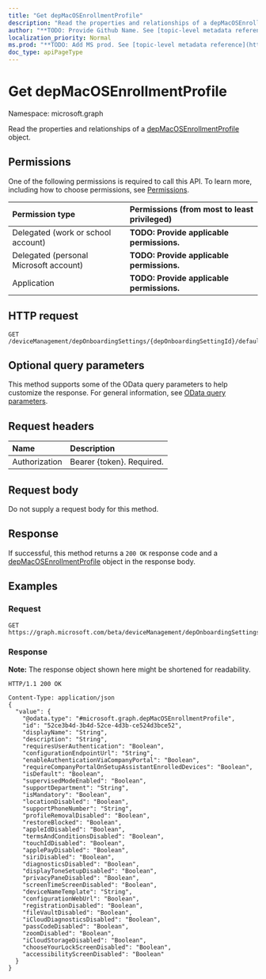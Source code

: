 ```yaml
---
title: "Get depMacOSEnrollmentProfile"
description: "Read the properties and relationships of a depMacOSEnrollmentProfile object."
author: "**TODO: Provide Github Name. See [topic-level metadata reference](https://msgo.azurewebsites.net/add/document/guidelines/metadata.html#topic-level-metadata)**"
localization_priority: Normal
ms.prod: "**TODO: Add MS prod. See [topic-level metadata reference](https://msgo.azurewebsites.net/add/document/guidelines/metadata.html#topic-level-metadata)**"
doc_type: apiPageType
---
```


# Get depMacOSEnrollmentProfile
Namespace: microsoft.graph

Read the properties and relationships of a [depMacOSEnrollmentProfile](../resources/depmacosenrollmentprofile.md) object.

## Permissions
One of the following permissions is required to call this API. To learn more, including how to choose permissions, see [Permissions](/graph/permissions-reference).

|Permission type|Permissions (from most to least privileged)|
|:---|:---|
|Delegated (work or school account)|**TODO: Provide applicable permissions.**|
|Delegated (personal Microsoft account)|**TODO: Provide applicable permissions.**|
|Application|**TODO: Provide applicable permissions.**|

## HTTP request

<!-- {
  "blockType": "ignored"
}
-->
``` http
GET /deviceManagement/depOnboardingSettings/{depOnboardingSettingId}/defaultMacOsEnrollmentProfile
```

## Optional query parameters
This method supports some of the OData query parameters to help customize the response. For general information, see [OData query parameters](/graph/query-parameters).

## Request headers
|Name|Description|
|:---|:---|
|Authorization|Bearer {token}. Required.|

## Request body
Do not supply a request body for this method.

## Response

If successful, this method returns a `200 OK` response code and a [depMacOSEnrollmentProfile](../resources/depmacosenrollmentprofile.md) object in the response body.

## Examples

### Request
<!-- {
  "blockType": "request",
  "name": "get_depmacosenrollmentprofile"
}
-->
``` http
GET https://graph.microsoft.com/beta/deviceManagement/depOnboardingSettings/{depOnboardingSettingId}/defaultMacOsEnrollmentProfile
```


### Response
**Note:** The response object shown here might be shortened for readability.
<!-- {
  "blockType": "response",
  "truncated": true,
  "@odata.type": "microsoft.graph.depMacOSEnrollmentProfile"
}
-->
``` http
HTTP/1.1 200 OK

Content-Type: application/json
{
  "value": {
    "@odata.type": "#microsoft.graph.depMacOSEnrollmentProfile",
    "id": "52ce3b4d-3b4d-52ce-4d3b-ce524d3bce52",
    "displayName": "String",
    "description": "String",
    "requiresUserAuthentication": "Boolean",
    "configurationEndpointUrl": "String",
    "enableAuthenticationViaCompanyPortal": "Boolean",
    "requireCompanyPortalOnSetupAssistantEnrolledDevices": "Boolean",
    "isDefault": "Boolean",
    "supervisedModeEnabled": "Boolean",
    "supportDepartment": "String",
    "isMandatory": "Boolean",
    "locationDisabled": "Boolean",
    "supportPhoneNumber": "String",
    "profileRemovalDisabled": "Boolean",
    "restoreBlocked": "Boolean",
    "appleIdDisabled": "Boolean",
    "termsAndConditionsDisabled": "Boolean",
    "touchIdDisabled": "Boolean",
    "applePayDisabled": "Boolean",
    "siriDisabled": "Boolean",
    "diagnosticsDisabled": "Boolean",
    "displayToneSetupDisabled": "Boolean",
    "privacyPaneDisabled": "Boolean",
    "screenTimeScreenDisabled": "Boolean",
    "deviceNameTemplate": "String",
    "configurationWebUrl": "Boolean",
    "registrationDisabled": "Boolean",
    "fileVaultDisabled": "Boolean",
    "iCloudDiagnosticsDisabled": "Boolean",
    "passCodeDisabled": "Boolean",
    "zoomDisabled": "Boolean",
    "iCloudStorageDisabled": "Boolean",
    "chooseYourLockScreenDisabled": "Boolean",
    "accessibilityScreenDisabled": "Boolean"
  }
}
```

